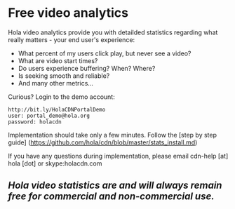 # Free video analytics

Hola video analytics provide you with detailded statistics regarding what really matters - your end user's experience:

- What percent of my users click play, but never see a video?
- What are video start times?
- Do users experience buffering? When? Where?
- Is seeking smooth and reliable?
- And many other metrics...

Curious? Login to the demo account:

```
http://bit.ly/HolaCDNPortalDemo
user: portal_demo@hola.org
password: holacdn
```

Implementation should take only a few minutes. Follow the [step by step guide] (https://github.com/hola/cdn/blob/master/stats_install.md)

If you have any questions during implementation, please email cdn-help [at] hola [dot] or skype:holacdn.com

## **_Hola video statistics are and will always remain free for commercial and non-commercial use._**
